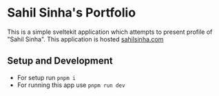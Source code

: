 # Sahil Sinha's Portfolio

This is a simple sveltekit application which attempts to present profile of "Sahil Sinha". This application is hosted 
[sahilsinha.com](https://sahilsinha.com)

## Setup and Development

- For setup run `pnpm i`
- For running this app use `pnpm run dev`
